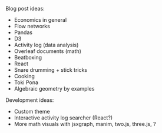 Blog post ideas:
* Economics in general
* Flow networks
* Pandas
* D3
* Activity log (data analysis)
* Overleaf documents (math)
* Beatboxing
* React
* Snare drumming + stick tricks
* Cooking
* Toki Pona
* Algebraic geometry by examples

Development ideas:
* Custom theme
* Interactive activity log searcher (React?)
* More math visuals with jsxgraph, manim, two.js, three.js, ?
